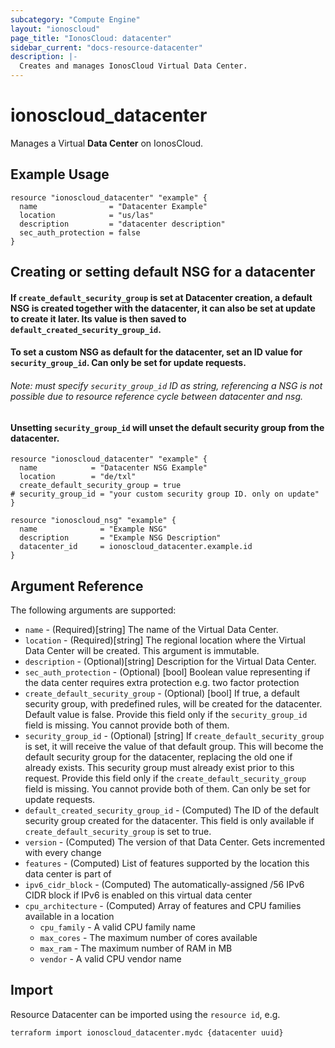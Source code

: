 ```yaml
---
subcategory: "Compute Engine"
layout: "ionoscloud"
page_title: "IonosCloud: datacenter"
sidebar_current: "docs-resource-datacenter"
description: |-
  Creates and manages IonosCloud Virtual Data Center.
---
```


# ionoscloud\_datacenter

Manages a Virtual **Data Center** on IonosCloud.

## Example Usage

```hcl
resource "ionoscloud_datacenter" "example" {
  name                = "Datacenter Example"
  location            = "us/las"
  description         = "datacenter description"
  sec_auth_protection = false
}
```

## Creating or setting default NSG for a datacenter
#### If `create_default_security_group` is set at Datacenter creation, a default NSG is created together with the datacenter, it can also be set at update to create it later. Its value is then saved to `default_created_security_group_id`.
#### To set a custom NSG as default for the datacenter, set an ID value for `security_group_id`. Can only be set for update requests.
###### Note: must specify `security_group_id` ID as string, referencing a NSG is not possible due to resource reference cycle between datacenter and nsg.
#### Unsetting `security_group_id` will unset the default security group from the datacenter.
```hcl
resource "ionoscloud_datacenter" "example" {
  name            = "Datacenter NSG Example"
  location        = "de/txl"
  create_default_security_group = true
# security_group_id = "your custom security group ID. only on update"
}

resource "ionoscloud_nsg" "example" {
  name              = "Example NSG"
  description       = "Example NSG Description"
  datacenter_id     = ionoscloud_datacenter.example.id
}
```

## Argument Reference

The following arguments are supported:

* `name` - (Required)[string] The name of the Virtual Data Center.
* `location` - (Required)[string] The regional location where the Virtual Data Center will be created. This argument is immutable.
* `description` - (Optional)[string] Description for the Virtual Data Center.
* `sec_auth_protection` - (Optional) [bool] Boolean value representing if the data center requires extra protection e.g. two factor protection
* `create_default_security_group` - (Optional) [bool] If true, a default security group, with predefined rules, will be created for the datacenter. Default value is false. Provide this field only if the `security_group_id` field is missing. You cannot provide both of them.
* `security_group_id` - (Optional) [string] If `create_default_security_group` is set, it will receive the value of that default group. This will become the default security group for the datacenter, replacing the old one if already exists. This security group must already exist prior to this request. Provide this field only if the `create_default_security_group` field is missing. You cannot provide both of them. Can only be set for update requests.
* `default_created_security_group_id` - (Computed) The ID of the default security group created for the datacenter. This field is only available if `create_default_security_group` is set to true.
* `version` - (Computed) The version of that Data Center. Gets incremented with every change
* `features` - (Computed) List of features supported by the location this data center is part of
* `ipv6_cidr_block` - (Computed) The automatically-assigned /56 IPv6 CIDR block if IPv6 is enabled on this virtual data center
* `cpu_architecture` - (Computed) Array of features and CPU families available in a location
  * `cpu_family` - A valid CPU family name
  * `max_cores` - The maximum number of cores available
  * `max_ram` - The maximum number of RAM in MB
  * `vendor` - A valid CPU vendor name

## Import

Resource Datacenter can be imported using the `resource id`, e.g.

```shell
terraform import ionoscloud_datacenter.mydc {datacenter uuid}
```
